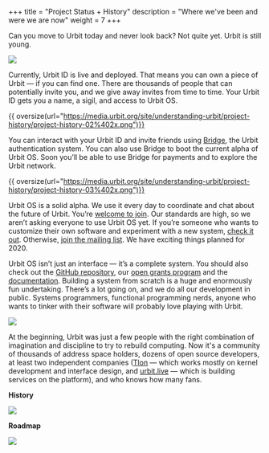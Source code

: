 +++
title = "Project Status + History"
description = "Where we've been and were we are now"
weight = 7
+++

Can you move to Urbit today and never look back? Not quite yet. Urbit is still young.

![](https://media.urbit.org/site/understanding-urbit/project-history/DSCF5386-edit.jpg)

Currently, Urbit ID is live and deployed. That means you can own a piece of Urbit — if you can find one. There are thousands of people that can potentially invite you, and we give away invites from time to time. Your Urbit ID gets you a name, a sigil, and access to Urbit OS.

{{ oversize(url="https://media.urbit.org/site/understanding-urbit/project-history/project-history-02%402x.png")}}

You can interact with your Urbit ID and invite friends using [Bridge](https://bridge.urbit.org), the Urbit authentication system. You can also use Bridge to boot the current alpha of Urbit OS. Soon you’ll be able to use Bridge for payments and to explore the Urbit network.

{{ oversize(url="https://media.urbit.org/site/understanding-urbit/project-history/project-history-03%402x.png")}}

Urbit OS is a solid alpha. We use it every day to coordinate and chat about the future of Urbit. You’re [welcome to join](@/using/install.md). Our standards are high, so we aren’t asking everyone to use Urbit OS yet. If you’re someone who wants to customize their own software and experiment with a new system, [check it out](@/using/install.md). Otherwise, [join the mailing list](https://urbit.us11.list-manage.com/subscribe/post?u=972a03db9e0c6c25bb58de8c8&amp;id=be143888d2). We have exciting things planned for 2020.

Urbit OS isn’t just an interface — it’s a complete system. You should also check out the [GitHub repository](https://github.com/urbit/urbit), our [open grants program](https://grants.urbit.org) and the [documentation](@/docs/_index.md). Building a system from scratch is a huge and enormously fun undertaking. There’s a lot going on, and we do all our development in public. Systems programmers, functional programming nerds, anyone who wants to tinker with their software will probably love playing with Urbit.

![](https:///media.urbit.org/site/understanding-urbit/project-history/history-4.svg)

At the beginning, Urbit was just a few people with the right combination of imagination and discipline to try to rebuild computing. Now it's a community of thousands of address space holders, dozens of open source developers, at least two independent companies ([Tlon](https://tlon.io) — which works mostly on kernel development and interface design, and [urbit.live](https://urbit.live) — which is building services on the platform), and who knows how many fans.

**History**

![](https://media.urbit.org/site/understanding-urbit/project-history/project-history-05.svg)

**Roadmap**

![](https://media.urbit.org/site/understanding-urbit/project-history/project-history-06.svg)
